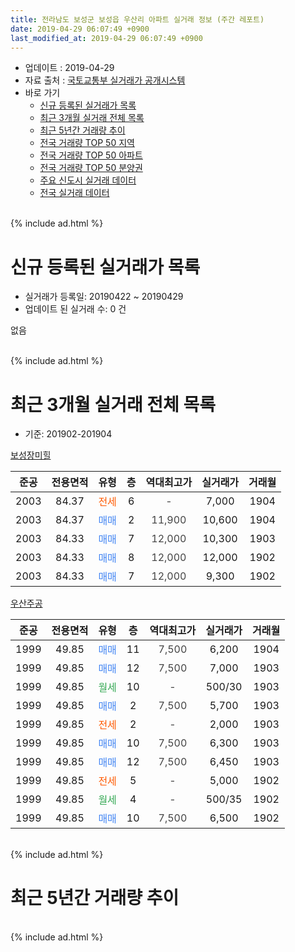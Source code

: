 ```yaml
---
title: 전라남도 보성군 보성읍 우산리 아파트 실거래 정보 (주간 레포트)
date: 2019-04-29 06:07:49 +0900
last_modified_at: 2019-04-29 06:07:49 +0900
---
```


* 업데이트 : 2019-04-29
* 자료 출처 : [국토교통부 실거래가 공개시스템](http://rt.molit.go.kr)
* 바로 가기
    * [신규 등록된 실거래가 목록](#신규-등록된-실거래가-목록)
    * [최근 3개월 실거래 전체 목록](#최근-3개월-실거래-전체-목록)
    * [최근 5년간 거래량 추이](#최근-5년간-거래량-추이)
    * [전국 거래량 TOP 50 지역](https://inasie.github.io/apt-trade-info/최근-3개월-전국에서-가장-거래가-많이-발생한-지역)
    * [전국 거래량 TOP 50 아파트](https://inasie.github.io/apt-trade-info/최근-3개월-전국에서-가장-거래가-많이-발생한-아파트)
    * [전국 거래량 TOP 50 분양권](https://inasie.github.io/apt-trade-info/최근-3개월-전국에서-가장-거래가-많이-발생한-분양권)
    * [주요 신도시 실거래 데이터](https://inasie.github.io/apt-trade-info/주요-신도시)
    * [전국 실거래 데이터](https://inasie.github.io/apt-trade-info/전국)
<br>
{% include ad.html %}
<br>

# 신규 등록된 실거래가 목록
* 실거래가 등록일: 20190422 ~ 20190429
* 업데이트 된 실거래 수: 0 건

없음

<br>
{% include ad.html %}
<br>

# 최근 3개월 실거래 전체 목록
* 기준: 201902-201904


[보성장미힐](https://search.naver.com/search.naver?query=%EC%A0%84%EB%9D%BC%EB%82%A8%EB%8F%84+%EB%B3%B4%EC%84%B1%EA%B5%B0+%EB%B3%B4%EC%84%B1%EC%9D%8D+%EC%9A%B0%EC%82%B0%EB%A6%AC+%EB%B3%B4%EC%84%B1%EC%9E%A5%EB%AF%B8%ED%9E%90)

|준공|전용면적|유형|층|역대최고가|실거래가|거래월|
|:---:|:---:|:---:|:---:|:---:|:---:|:---:|
|2003|84.37|<span style="color:#ff5a00">전세</span>|6|<span style="color:#444444">-</span>|7,000|1904|
|2003|84.37|<span style="color:#4285f3">매매</span>|2|<span style="color:#444444">11,900</span>|10,600|1904|
|2003|84.33|<span style="color:#4285f3">매매</span>|7|<span style="color:#444444">12,000</span>|10,300|1903|
|2003|84.33|<span style="color:#4285f3">매매</span>|8|<span style="color:#444444">12,000</span>|12,000|1902|
|2003|84.33|<span style="color:#4285f3">매매</span>|7|<span style="color:#444444">12,000</span>|9,300|1902|

[우산주공](https://search.naver.com/search.naver?query=%EC%A0%84%EB%9D%BC%EB%82%A8%EB%8F%84+%EB%B3%B4%EC%84%B1%EA%B5%B0+%EB%B3%B4%EC%84%B1%EC%9D%8D+%EC%9A%B0%EC%82%B0%EB%A6%AC+%EC%9A%B0%EC%82%B0%EC%A3%BC%EA%B3%B5)

|준공|전용면적|유형|층|역대최고가|실거래가|거래월|
|:---:|:---:|:---:|:---:|:---:|:---:|:---:|
|1999|49.85|<span style="color:#4285f3">매매</span>|11|<span style="color:#444444">7,500</span>|6,200|1904|
|1999|49.85|<span style="color:#4285f3">매매</span>|12|<span style="color:#444444">7,500</span>|7,000|1903|
|1999|49.85|<span style="color:#34a853">월세</span>|10|<span style="color:#444444">-</span>|500/30|1903|
|1999|49.85|<span style="color:#4285f3">매매</span>|2|<span style="color:#444444">7,500</span>|5,700|1903|
|1999|49.85|<span style="color:#ff5a00">전세</span>|2|<span style="color:#444444">-</span>|2,000|1903|
|1999|49.85|<span style="color:#4285f3">매매</span>|10|<span style="color:#444444">7,500</span>|6,300|1903|
|1999|49.85|<span style="color:#4285f3">매매</span>|12|<span style="color:#444444">7,500</span>|6,450|1903|
|1999|49.85|<span style="color:#ff5a00">전세</span>|5|<span style="color:#444444">-</span>|5,000|1902|
|1999|49.85|<span style="color:#34a853">월세</span>|4|<span style="color:#444444">-</span>|500/35|1902|
|1999|49.85|<span style="color:#4285f3">매매</span>|10|<span style="color:#444444">7,500</span>|6,500|1902|


<br>
{% include ad.html %}
<br>

# 최근 5년간 거래량 추이


<div style="width:100%;">
    <canvas id="deal_progress" height="200"></canvas>
</div>

<script>
new Chart(document.getElementById("deal_progress"), {
    type: 'line',
    data: {
        labels: ['201404','201405','201406','201407','201408','201409','201410','201411','201412','201501','201502','201503','201504','201505','201506','201507','201508','201509','201510','201511','201512','201601','201602','201603','201604','201605','201606','201607','201608','201609','201610','201611','201612','201701','201702','201703','201704','201705','201706','201707','201708','201709','201710','201711','201712','201801','201802','201803','201804','201805','201806','201807','201808','201809','201810','201811','201812','201901','201902','201903','201904'],
        datasets: [{
            label: '매매',
            pointRadius: 1,
            data: [4, 3, 6, 5, 4, 2, 2, 5, 6, 5, 2, 5, 3, 7, 3, 9, 2, 6, 2, 1, 6, 2, 5, 5, 3, 6, 0, 7, 5, 2, 6, 8, 13, 6, 9, 6, 3, 5, 4, 5, 2, 2, 3, 2, 6, 2, 3, 7, 6, 8, 4, 2, 12, 5, 4, 7, 4, 5, 3, 5, 2],
            borderColor: "rgba(255, 201, 14, 1)",
            backgroundColor: "rgba(255, 201, 14, 0.5)",
            fill: false,
            lineTension: 0
        },{
            label: '전월세',
            pointRadius: 1,
            data: [2, 1, 0, 0, 0, 4, 0, 0, 3, 1, 0, 1, 1, 0, 1, 2, 1, 1, 2, 1, 1, 1, 0, 2, 1, 0, 0, 1, 1, 0, 3, 0, 0, 1, 0, 2, 1, 0, 1, 1, 0, 1, 0, 1, 1, 0, 0, 1, 0, 0, 0, 0, 1, 1, 0, 1, 1, 1, 2, 2, 1],
            borderColor: "rgba(0, 141, 185, 1)",
            backgroundColor: "rgba(0, 141, 185, 0.5)",
            fill: false,
            lineTension: 0
        }
        ]
    },
    options: {
        responsive: true,
        title: {
            display: false
        },
        tooltips: {
            mode: 'index',
            intersect: false
        },
        hover: {
            mode: 'nearest',
            intersect: true
        },
        scales: {
            xAxes: [{
                display: true,
                scaleLabel: {
                    display: true,
                    labelString: '년/월'
                }
            }],
            yAxes: [{
                display: true,
                ticks: {
                    suggestedMin: 0,
                },
                scaleLabel: {
                    display: true,
                    labelString: '실거래 수'
                }
            }]
        }
    }
});

</script>


<br>
{% include ad.html %}
<br>

